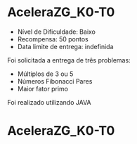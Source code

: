 # AceleraZG_K0-T0

* Nível de Dificuldade: Baixo
* Recompensa: 50 pontos 
* Data limite de entrega: indefinida

Foi solicitada a entrega de três problemas:

* Múltiplos de 3 ou 5
* Números Fibonacci Pares
* Maior fator primo

Foi realizado utilizando JAVA
# AceleraZG_K0-T0
